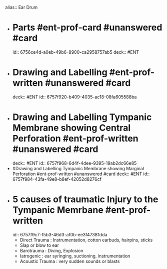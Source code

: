 alias:: Ear Drum

- # Parts #ent-prof-card #unanswered #card 
  id:: 6756ce4d-a0eb-49b6-8900-ca2958757ab5
  deck:: #ENT
- # Drawing and Labelling #ent-prof-written #unanswered #card
  deck:: #ENT
  id:: 6757f920-b409-4035-ac18-08fa605588ba
- # Drawing and Labelling Tympanic Membrane showing **Central Perforation** #ent-prof-written #unanswered #card
  deck:: #ENT
  id:: 6757f968-6d4f-4dee-9395-19ab2dc66e85
- #Drawing and Labelling Tympanic Membrane showing Marginal Perforation #ent-prof-written #unanswered #card
  deck:: #ENT
  id:: 6757f984-43fa-49e8-b8ef-42052d8276cf
- # 5 causes of traumatic Injury to the Tympanic Memrbane #ent-prof-written
  id:: 6757f9c7-f5b3-46d3-af0b-ee3f47381dda
	- Direct Trauma : Instrumentation, cotton earbuds, hairpins, sticks
	- Slap or blow to ear
	- Barotrauma : Diving, Explosion
	- Iatrogenic : ear syringing, suctioning, instrumentation
	- Acoustic Trauma : very sudden sounds or blasts